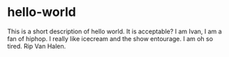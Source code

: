 # hello-world
This is a short description of hello world. It is acceptable?
I am Ivan, I am a fan of hiphop.
I really like icecream and the show entourage.
I am oh so tired. 
Rip Van Halen.
